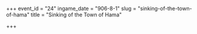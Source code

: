 +++
event_id = "24"
ingame_date = "906-8-1"
slug = "sinking-of-the-town-of-hama"
title = "Sinking of the Town of Hama"

+++


